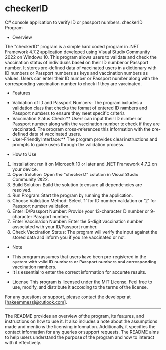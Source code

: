 # checkerID
C# console application to verify ID or passport numbers.
checkerID Program

* Overview

The "checkerID" program is a simple hard coded program in .NET Framework 4.7.2 application developed using Visual Studio Community 2022 on Windows 10. This program allows users to validate and check the vaccination status of individuals based on their ID number or Passport number. It stores pre-defined data of vaccinated users in a dictionary with ID numbers or Passport numbers as keys and vaccination numbers as values. Users can enter their ID number or Passport number along with the corresponding vaccination number to check if they are vaccinated.

* Features
- Validation of ID and Passport Numbers: The program includes a validation class that checks the format of entered ID numbers and Passport numbers to ensure they meet specific criteria.
- Vaccination Status Check:** Users can input their ID number or Passport number along with the vaccination number to check if they are vaccinated. The program cross-references this information with the pre-defined data of vaccinated users.
- User-Friendly Interface:** The program provides clear instructions and prompts to guide users through the validation process.

* How to Use
1. Installation: run it on Microsoft 10 or later and .NET Framework 4.7.2 on your device.
2. Open Solution: Open the "checkerID" solution in Visual Studio Community 2022.
3. Build Solution: Build the solution to ensure all dependencies are resolved.
4. Run Program: Start the program by running the application.
5. Choose Validation Method: Select '1' for ID number validation or '2' for Passport number validation.
6. Enter ID/Passport Number: Provide your 13-character ID number or 9-character Passport number.
7. Enter Vaccination Number: Enter the 5-digit vaccination number associated with your ID/Passport number.
8. Check Vaccination Status: The program will verify the input against the stored data and inform you if you are vaccinated or not.

* Note
- This program assumes that users have been pre-registered in the system with valid ID numbers or Passport numbers and corresponding vaccination numbers.
- It is essential to enter the correct information for accurate results.

* License
This program is licensed under the MIT License. Feel free to use, modify, and distribute it according to the terms of the license.

For any questions or support, please contact the developer at [hakeemmessi@outlook.com].

---
The README provides an overview of the program, its features, and instructions on how to use it. It also includes a note about the assumptions made and mentions the licensing information. Additionally, it specifies the contact information for any queries or support requests. The README aims to help users understand the purpose of the program and how to interact with it effectively.
